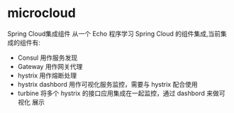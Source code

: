 # microcloud
Spring Cloud集成组件
从一个 Echo 程序学习 Spring Cloud 的组件集成,当前集成的组件有:
- Consul
  用作服务发现
- Gateway
  用作网关代理
- hystrix
  用作熔断处理
- hystrix dashbord
  用作可视化服务监控，需要与 hystrix 配合使用
- turbine
  将多个 hystrix 的接口应用集成在一起监控，通过 dashbord 来做可视化
展示
